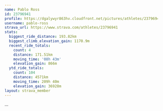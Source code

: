 ```yaml
---
name: Pablo Ross
id: 23796941
profile: https://dgalywyr863hv.cloudfront.net/pictures/athletes/23796941/14615399/1/large.jpg
username: pablo-ross
strava_url: https://www.strava.com/athletes/23796941
stats:
  biggest_ride_distance: 193.82km
  biggest_climb_elevation_gain: 1170.9m
  recent_ride_totals:
    count: 4
    distance: 171.51km
    moving_time: '08h 43m'
    elevation_gain: 866m
  ytd_ride_totals:
    count: 104
    distance: 4571km
    moving_time: 209h 40m
    elevation_gain: 36928m
layout: strava_member
--- 
```

...
